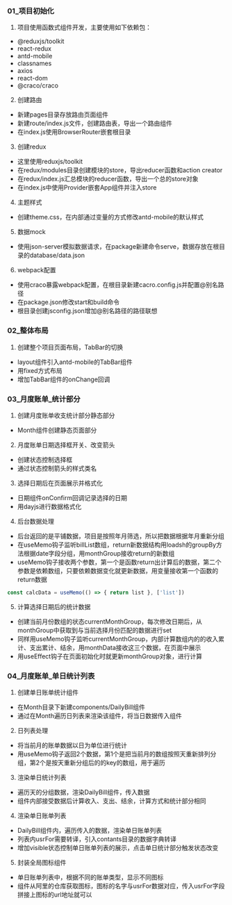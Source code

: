 ### 01_项目初始化

1. 项目使用函数式组件开发，主要使用如下依赖包：
  - @reduxjs/toolkit
  - react-redux
  - antd-mobile
  - classnames
  - axios
  - react-dom
  - @craco/craco

2. 创建路由
  - 新建pages目录存放路由页面组件
  - 新建route/index.js文件，创建路由表，导出一个路由组件
  - 在index.js使用BrowserRouter嵌套根目录

3. 创建redux
  - 这里使用reduxjs/toolkit
  - 在redux/modules目录创建模块的store，导出reducer函数和action creator
  - 在redux/index.js汇总模块的reducer函数，导出一个总的store对象
  - 在index.js中使用Provider嵌套App组件并注入store

4. 主题样式
  - 创建theme.css，在内部通过变量的方式修改antd-mobile的默认样式

5. 数据mock
  - 使用json-server模拟数据请求，在package新建命令serve，数据存放在根目录的database/data.json

6. webpack配置
  - 使用craco暴露webpack配置，在根目录新建cacro.config.js并配置@别名路径
  - 在package.json修改start和build命令
  - 根目录创建jsconfig.json增加@别名路径的路径联想

### 02_整体布局

1. 创建整个项目页面布局，TabBar的切换
  - layout组件引入antd-mobile的TabBar组件
  - 用fixed方式布局
  - 增加TabBar组件的onChange回调

### 03_月度账单_统计部分

1. 创建月度账单收支统计部分静态部分
  - Month组件创建静态页面部分

2. 月度账单日期选择框开关、改变箭头
  - 创建状态控制选择框
  - 通过状态控制箭头的样式类名

3. 选择日期后在页面展示并格式化
  - 日期组件onConfirm回调记录选择的日期
  - 用dayjs进行数据格式化

4. 后台数据处理
  - 后台返回的是平铺数据，项目是按照年月筛选，所以把数据根据年月重新分组
  - 在useMemo钩子监听billList数组，return新数据结构用loadsh的groupBy方法根据date字段分组，用monthGroup接收return的新数组
  - useMemo钩子接收两个参数，第一个是函数return出计算后的数据，第二个参数是依赖数组，只要依赖数据变化就更新数据，用变量接收第一个函数的return数据
  ```js
  const calcData = useMemo(() => { return list }, ['list'])
  ```

5. 计算选择日期后的统计数据
  - 创建当前月份数组的状态currentMonthGroup，每次修改日期后，从monthGroup中获取到与当前选择月份匹配的数据进行set
  - 同样用useMemo钩子监听currentMonthGroup，内部计算数组内的的收入累计、支出累计、结余，用monthData接收这三个数据，在页面中展示
  - 用useEffect钩子在页面初始化时就更新monthGroup对象，进行计算

### 04_月度账单_单日统计列表

1. 创建单日账单统计组件
  - 在Month目录下新建components/DailyBill组件
  - 通过在Month遍历日列表来渲染该组件，将当日数据传入组件

2. 日列表处理
  - 将当前月的账单数据以日为单位进行统计
  - 用useMemo钩子返回2个数据，第1个是把当前月的数组按照天重新排列分组，第2个是按天重新分组后的的key的数组，用于遍历

3. 渲染单日统计列表
  - 遍历天的分组数据，渲染DailyBill组件，传入数据
  - 组件内部接受数据后计算收入、支出、结余，计算方式和统计部分相同

4. 渲染单日账单列表
  - DailyBill组件内，遍历传入的数据，渲染单日账单列表
  - 列表内usrFor需要转译，引入contants目录的数据字典转译
  - 增加visible状态控制单日账单列表的展示，点击单日统计部分触发状态改变

5. 封装全局图标组件
  - 单日账单列表中，根据不同的账单类型，显示不同图标
  - 组件从阿里的仓库获取图标，图标的名字与usrFor数据对应，传入usrFor字段拼接上图标的url地址就可以







